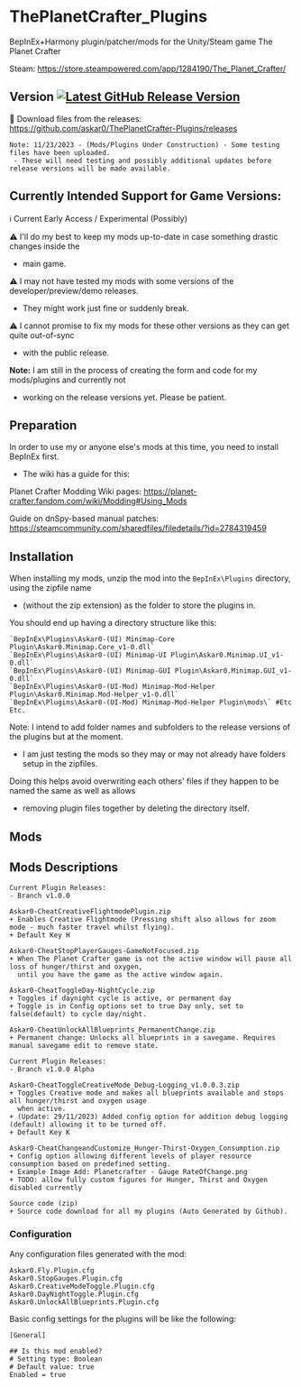 
# ThePlanetCrafter_Plugins
BepInEx+Harmony plugin/patcher/mods for the Unity/Steam game The Planet Crafter

Steam: https://store.steampowered.com/app/1284190/The_Planet_Crafter/

## Version <a href='https://github.com/Askar0/ThePlanetCrafter-Plugins/releases'><img src='https://img.shields.io/github/v/release/Askar0/ThePlanetCrafter-Plugins' alt='Latest GitHub Release Version'/></a>

:arrow_down_small: Download files from the releases: https://github.com/askar0/ThePlanetCrafter-Plugins/releases

```
Note: 11/23/2023 - (Mods/Plugins Under Construction) - Some testing files have been uploaded. 
 - These will need testing and possibly additional updates before release versions will be made available.
```

## Currently Intended Support for Game Versions:
ℹ️ Current Early Access / Experimental (Possibly)

:warning: I'll do my best to keep my mods up-to-date in case something drastic changes inside the 
 - main game.

:warning: I may not have tested my mods with some versions of the developer/preview/demo releases.
 - They might work just fine or suddenly break.

:warning: I cannot promise to fix my mods for these other versions as they can get quite out-of-sync 
 - with the public release.

**Note:** I am still in the process of creating the form and code for my mods/plugins and currently not
 - working on the release versions yet. Please be patient.

## Preparation

In order to use my or anyone else's mods at this time, you need to install BepInEx first.
 - The wiki has a guide for this:

Planet Crafter Modding Wiki pages: https://planet-crafter.fandom.com/wiki/Modding#Using_Mods

Guide on dnSpy-based manual patches: https://steamcommunity.com/sharedfiles/filedetails/?id=2784319459

## Installation

When installing my mods, unzip the mod into the `BepInEx\Plugins` directory, using the zipfile name
 - (without the zip extension) as the folder to store the plugins in.

You should end up having a directory structure like this:

```
`BepInEx\Plugins\Askar0-(UI) Minimap-Core Plugin\Askar0.Minimap.Core_v1-0.dll`
`BepInEx\Plugins\Askar0-(UI) Minimap-UI Plugin\Askar0.Minimap.UI_v1-0.dll`
`BepInEx\Plugins\Askar0-(UI) Minimap-GUI Plugin\Askar0.Minimap.GUI_v1-0.dll`
`BepInEx\Plugins\Askar0-(UI-Mod) Minimap-Mod-Helper Plugin\Askar0.Minimap.Mod-Helper_v1-0.dll`
`BepInEx\Plugins\Askar0-(UI-Mod) Minimap-Mod-Helper Plugin\mods\` #Etc Etc.
```

Note: I intend to add folder names and subfolders to the release versions of the plugins but at the moment.
 - I am just testing the mods so they may or may not already have folders setup in the zipfiles.

Doing this helps avoid overwriting each others' files if they happen to be named the same as well as allows
 - removing plugin files together by deleting the directory itself.

## Mods

## Mods Descriptions

```
Current Plugin Releases:
- Branch v1.0.0

Askar0-CheatCreativeFlightmodePlugin.zip
+ Enables Creative Flightmode (Pressing shift also allows for zoom mode - much faster travel whilst flying).
+ Default Key H

Askar0-CheatStopPlayerGauges-GameNotFocused.zip
+ When The Planet Crafter game is not the active window will pause all loss of hunger/thirst and oxygen,
  until you have the game as the active window again.

Askar0-CheatToggleDay-NightCycle.zip
+ Toggles if daynight cycle is active, or permanent day
+ Toggle is in Config options set to true Day only, set to false(default) to cycle day/night.

Askar0-CheatUnlockAllBlueprints_PermanentChange.zip
+ Permanent change: Unlocks all blueprints in a savegame. Requires manual savegame edit to remove state.

Current Plugin Releases:
- Branch v1.0.0 Alpha

Askar0-CheatToggleCreativeMode_Debug-Logging_v1.0.0.3.zip
+ Toggles Creative mode and makes all blueprints available and stops all hunger/thirst and oxygen usage
  when active.
+ (Update: 29/11/2023) Added config option for addition debug logging (default) allowing it to be turned off.
+ Default Key K

Askar0-CheatChangeandCustomize_Hunger-Thirst-Oxygen_Consumption.zip
+ Config option allowing different levels of player resource consumption based on predefined setting.
+ Example Image Add: Planetcrafter - Gauge RateOfChange.png
+ TODO: allow fully custom figures for Hunger, Thirst and Oxygen disabled currently

Source code (zip) 
+ Source code download for all my plugins (Auto Generated by Github).
```

### Configuration

Any configuration files generated with the mod:
```
Askar0.Fly.Plugin.cfg
Askar0.StopGauges.Plugin.cfg
Askar0.CreativeModeToggle.Plugin.cfg
Askar0.DayNightToggle.Plugin.cfg
Askar0.UnlockAllBlueprints.Plugin.cfg
```

Basic config settings for the plugins will be like the following:

```
[General]

## Is this mod enabled?
# Setting type: Boolean
# Default value: true
Enabled = true

```
